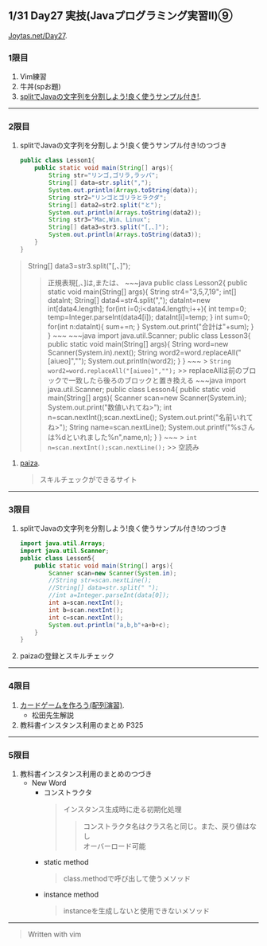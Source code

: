 ## 1/31 Day27 実技(Javaプログラミング実習Ⅱ)⑨
[Joytas.net/Day27](https://joytas.net/%e8%a8%93%e7%b7%b4/day27).
### 1限目
1. Vim練習
1. 牛丼(spお題)
1. [splitでJavaの文字列を分割しよう!良く使うサンプル付き!](https://engineer-club.jp/java-split).
---
### 2限目
1. splitでJavaの文字列を分割しよう!良く使うサンプル付き!のつづき
	~~~java
	public class Lesson1{
		public static void main(String[] args){
			String str="リンゴ,ゴリラ,ラッパ";
			String[] data=str.split(",");
			System.out.println(Arrays.toString(data));
			String str2="リンゴとゴリラとラクダ";
			String[] data2=str2.split("と");
			System.out.println(Arrays.toString(data2));
			String str3="Mac,Win、Linux";
			String[] data3=str3.split("[,、]");
			System.out.println(Arrays.toString(data3));
		}
	}
	~~~
> String[] data3=str3.split("[,、]");
>> 正規表現[,、]は,または、
	~~~java
	public class Lesson2{
		public static void main(String[] args){
			String str4="3,5,7,19";
			int[] dataInt;
			String[] data4=str4.split(",");
			dataInt=new int[data4.length];
			for(int i=0;i<data4.length;i++){
				int temp=0;
				temp=Integer.parseInt(data4[i]);
				dataInt[i]=temp;
			}
			int sum=0;
			for(int n:dataInt){
				sum+=n;
			}
			System.out.print("合計は"+sum);
		}
	}
	~~~
	~~~java
	import java.util.Scanner;
	public class Lesson3{
		public static void main(String[] args){
			String word=new Scanner(System.in).next();
			String word2=word.replaceAll("[aiueo]","");
			System.out.println(word2);
		}
	}
	~~~
		> `String word2=word.replaceAll("[aiueo]","");`
			>> replaceAllは前のブロックで一致したら後ろのブロックと置き換える
	~~~java
	import java.util.Scanner;
	public class Lesson4{
		public static void main(String[] args){
			Scanner scan=new Scanner(System.in);
			System.out.print("数値いれてね>");
			int n=scan.nextInt();scan.nextLine();
			System.out.print("名前いれてね>");
			String name=scan.nextLine();
			System.out.printf("%sさんは%dといれました%n",name,n);
		}
	}
	~~~
		> `int n=scan.nextInt();scan.nextLine();`
			>> 空読み
1. [paiza](https://paiza.jp/).
	> スキルチェックができるサイト
---
### 3限目
1. splitでJavaの文字列を分割しよう!良く使うサンプル付き!のつづき
	~~~java
	import java.util.Arrays;
	import java.util.Scanner;
	public class Lesson5{
		public static void main(String[] args){
			Scanner scan=new Scanner(System.in);
			//String str=scan.nextLine();
			//String[] data=str.split(" ");
			//int a=Integer.parseInt(data[0]);
			int a=scan.nextInt();
			int b=scan.nextInt();
			int c=scan.nextInt();
			System.out.println("a,b,b"+a+b+c);
		}
	}
	~~~
1. paizaの登録とスキルチェック
---
### 4限目
1. [カードゲームを作ろう(配列演習)](https://joytas.net/programming/java/cardgame-arr).
	- 松田先生解説
1. 教科書インスタンス利用のまとめ P325
---
### 5限目
1. 教科書インスタンス利用のまとめのつづき
	- New Word
		- コンストラクタ
			> インスタンス生成時に走る初期化処理
			>> コンストラクタ名はクラス名と同じ。また、戻り値はなし  
			>> オーバーロード可能
		- static method
			> class.methodで呼び出して使うメソッド
		- instance method
			> instanceを生成しないと使用できないメソッド
---
> Written with vim
